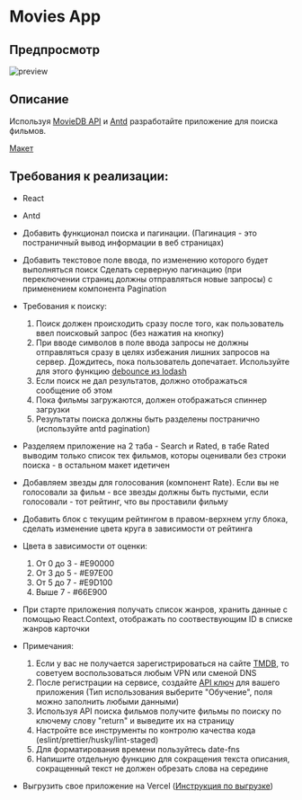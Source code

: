 # Movies App

## Предпросмотр

![preview](https://i.postimg.cc/HsMM2Sm0/movies-preview.png)

## Описание

Используя [MovieDB API](https://developer.themoviedb.org/docs/getting-started) и [Antd](https://ant.design/) разработайте приложение для поиска фильмов.

[Макет](https://www.figma.com/file/67UGglxlKnOHG1zFy1gdMw/React%2C-%D0%A0%D0%B0%D0%B1%D0%BE%D1%82%D0%B0-%D1%81-API%2C-%D0%BB%D0%B5%D0%BA%D1%86%D0%B8%D1%8F-2.2.9?type=design&node-id=9582%3A0&mode=design&t=D2Pwf946WLV9mHOK-1)

## Требования к реализации:

- React

- Antd

- Добавить функционал поиска и пагинации. (Пагинация - это постраничный вывод информации в веб страницах)

- Добавить текстовое поле ввода, по изменению которого будет выполняться поиск
  Сделать серверную пагинацию (при переключении страниц должны отправляться новые запросы) с применением компонента Pagination

- Требования к поиску:

  1. Поиск должен происходить сразу после того, как пользователь ввел поисковый запрос (без нажатия на кнопку)
  2. При вводе символов в поле ввода запросы не должны отправляться сразу в целях избежания лишних запросов на сервер. Дождитесь, пока пользователь допечатает. Используйте для этого функцию [debounce из lodash](https://lodash.com/docs/4.17.15#debounce)
  3. Если поиск не дал результатов, должно отображаться сообщение об этом
  4. Пока фильмы загружаются, должен отображаться спиннер загрузки
  5. Результаты поиска должны быть разделены постранично (используйте antd pagination)

- Разделяем приложение на 2 таба - Search и Rated, в табе Rated выводим только список тех фильмов, которы оценивали без строки поиска - в остальном макет идетичен

- Добавляем звезды для голосования (компонент Rate). Если вы не голосовали за фильм - все звезды должны быть пустыми, если голосовали - тот рейтинг, что вы проставили фильму

- Добавить блок с текущим рейтингом в правом-верхнем углу блока, сделать изменение цвета круга в зависимости от рейтинга

- Цвета в зависимости от оценки:

  1. От 0 до 3 - #E90000
  2. От 3 до 5 - #E97E00
  3. От 5 до 7 - #E9D100
  4. Выше 7 - #66E900

- При старте приложения получать список жанров, хранить данные с помощью React.Context, отображать по соотвествующим ID в списке жанров карточки

- Примечания:

  1. Если у вас не получается зарегистрироваться на сайте [TMDB](https://developer.themoviedb.org/docs/getting-started), то советуем воспользоваться любым VPN или сменой DNS
  2. После регистрации на сервисе, создайте [API ключ](https://www.themoviedb.org/settings/api) для вашего приложения (Тип использования выберите "Обучение", поля можно заполнить любыми данными)
  3. Используя API поиска фильмов получите фильмы по поиску по ключему слову "return" и выведите их на страницу
  4. Настройте все инструменты по контролю качества кода (eslint/prettier/husky/lint-staged)
  5. Для форматирования времени пользуйтесь date-fns
  6. Напишите отдельную функцию для сокращения текста описания, сокращенный текст не должен обрезать слова на середине

- Выгрузить свое приложение на Vercel ([Инструкция по выгрузке](https://gist.github.com/didolf/48f51b2f891aceff35048334eb3a96c8))
